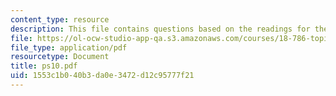 ```yaml
---
content_type: resource
description: This file contains questions based on the readings for the course.
file: https://ol-ocw-studio-app-qa.s3.amazonaws.com/courses/18-786-topics-in-algebraic-number-theory-spring-2006/1553c1b040b3da0e3472d12c95777f21_ps10.pdf
file_type: application/pdf
resourcetype: Document
title: ps10.pdf
uid: 1553c1b0-40b3-da0e-3472-d12c95777f21
---
```

